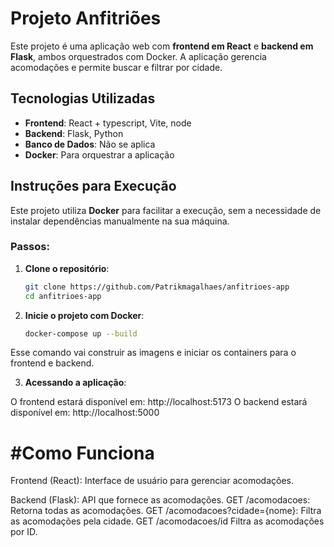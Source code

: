 # Projeto Anfitriões

Este projeto é uma aplicação web com **frontend em React** e **backend em Flask**, ambos orquestrados com Docker. A aplicação gerencia acomodações e permite buscar e filtrar por cidade.

## Tecnologias Utilizadas

- **Frontend**: React + typescript, Vite, node
- **Backend**: Flask, Python
- **Banco de Dados**: Não se aplica
- **Docker**: Para orquestrar a aplicação

## Instruções para Execução

Este projeto utiliza **Docker** para facilitar a execução, sem a necessidade de instalar dependências manualmente na sua máquina.

### Passos:

1. **Clone o repositório**:

   ```bash
   git clone https://github.com/Patrikmagalhaes/anfitrioes-app
   cd anfitrioes-app

2. **Inicie o projeto com Docker**:

   ```bash
   docker-compose up --build

Esse comando vai construir as imagens e iniciar os containers para o frontend e backend.

3. **Acessando a aplicação**:

O frontend estará disponível em: http://localhost:5173
O backend estará disponível em: http://localhost:5000


# #Como Funciona

Frontend (React): Interface de usuário para gerenciar acomodações.

Backend (Flask): API que fornece as acomodações.
GET /acomodacoes: Retorna todas as acomodações.
GET /acomodacoes?cidade={nome}: Filtra as acomodações pela cidade.
GET /acomodacoes/id Filtra as acomodações por ID.
